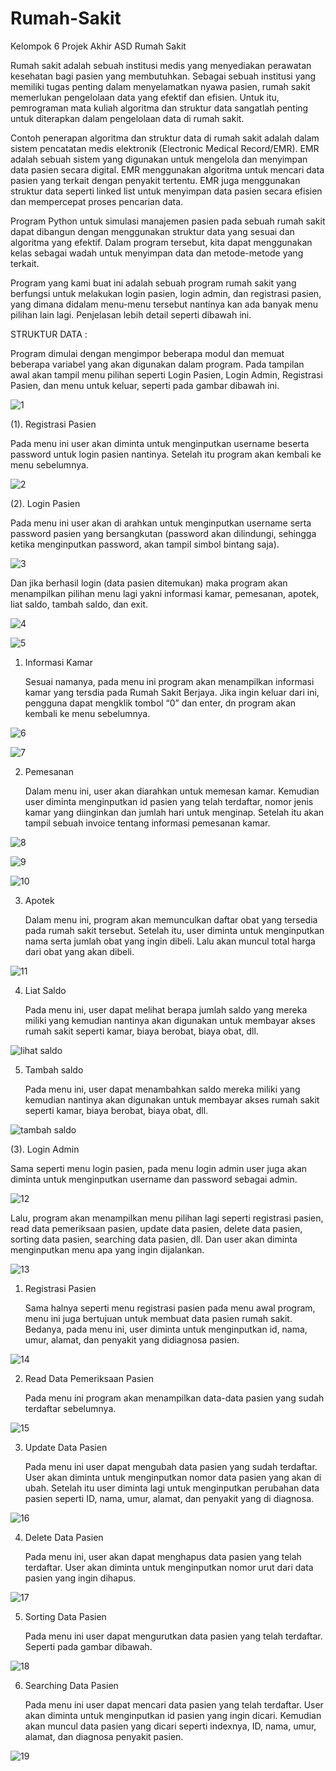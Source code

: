 # Rumah-Sakit
Kelompok 6 Projek Akhir ASD Rumah Sakit

Rumah sakit adalah sebuah institusi medis yang menyediakan perawatan kesehatan bagi pasien yang membutuhkan. Sebagai sebuah institusi yang memiliki tugas penting dalam menyelamatkan nyawa pasien, rumah sakit memerlukan pengelolaan data yang efektif dan efisien. Untuk itu, pemrograman mata kuliah algoritma dan struktur data sangatlah penting untuk diterapkan dalam pengelolaan data di rumah sakit.
	
Contoh penerapan algoritma dan struktur data di rumah sakit adalah dalam sistem pencatatan medis elektronik (Electronic Medical Record/EMR). EMR adalah sebuah sistem yang digunakan untuk mengelola dan menyimpan data pasien secara digital. EMR menggunakan algoritma untuk mencari data pasien yang terkait dengan penyakit tertentu. EMR juga menggunakan struktur data seperti linked list untuk menyimpan data pasien secara efisien dan mempercepat proses pencarian data.
	
Program Python untuk simulasi manajemen pasien pada sebuah rumah sakit dapat dibangun dengan menggunakan struktur data yang sesuai dan algoritma yang efektif. Dalam program tersebut, kita dapat menggunakan kelas sebagai wadah untuk menyimpan data dan metode-metode yang terkait.
	
Program yang kami buat ini adalah sebuah program rumah sakit yang berfungsi untuk melakukan login pasien, login admin, dan registrasi pasien, yang dimana didalam menu-menu tersebut nantinya kan ada banyak menu pilihan lain lagi. Penjelasan lebih detail seperti dibawah ini.

STRUKTUR DATA : 

Program dimulai dengan mengimpor beberapa modul dan memuat beberapa variabel yang akan digunakan dalam program. Pada tampilan awal akan tampil menu pilihan seperti Login Pasien, Login Admin, Registrasi Pasien, dan menu untuk keluar, seperti pada gambar dibawah ini.
	
![1](https://user-images.githubusercontent.com/127528115/232368480-555ea636-4841-4256-9580-23ff23677083.jpg)

(1). Registrasi Pasien

Pada menu ini user akan diminta untuk menginputkan username beserta password untuk login pasien nantinya. Setelah itu program akan kembali ke menu sebelumnya.

![2](https://user-images.githubusercontent.com/127528115/232368671-e99d5045-9742-478f-956a-d3144364cb20.jpg)

(2). Login Pasien

Pada menu ini user akan di arahkan untuk menginputkan username serta password pasien yang bersangkutan (password akan dilindungi, sehingga ketika menginputkan password, akan tampil simbol bintang saja). 

![3](https://user-images.githubusercontent.com/127528115/232368738-a9f6d1fe-bd21-4269-a6ba-75387277de60.jpg)

Dan jika berhasil login (data pasien ditemukan) maka program akan menampilkan pilihan menu lagi yakni informasi kamar, pemesanan, apotek, liat saldo, tambah saldo, dan exit.

![4](https://user-images.githubusercontent.com/127528115/232368808-91c8ebe7-ba4e-4553-ad42-7d9a49a4635f.jpg)

![5](https://user-images.githubusercontent.com/127528115/232368833-e0534311-c24c-4d29-9b4b-f2b005156475.jpg)

1. Informasi Kamar

	Sesuai namanya, pada menu ini program akan menampilkan informasi kamar yang tersdia pada Rumah Sakit Berjaya. Jika ingin keluar dari ini, pengguna dapat mengklik tombol “0” dan enter, dn program akan kembali ke menu sebelumnya.

![6](https://user-images.githubusercontent.com/127528115/232368881-a08a73e8-bfcc-4342-a370-aaff1e4c1091.jpg)

![7](https://user-images.githubusercontent.com/127528115/232368937-dec856d7-b117-46d0-af3a-369f6922bbc9.jpg)

2. Pemesanan

	Dalam menu ini, user akan diarahkan untuk memesan kamar. Kemudian user diminta menginputkan id pasien yang telah terdaftar, nomor jenis kamar yang diinginkan dan jumlah hari untuk menginap. Setelah itu akan tampil sebuah invoice tentang informasi pemesanan kamar.

![8](https://user-images.githubusercontent.com/127528115/232369043-05554c3b-a42a-4802-afa9-b13874a05647.jpg)

![9](https://user-images.githubusercontent.com/127528115/232369082-9b249768-0c61-430f-8d09-e432ce7679a7.jpg)

![10](https://user-images.githubusercontent.com/127528115/232369112-9b2765a1-3052-4f1d-aac0-66e204b6d237.jpg)

3. Apotek

	Dalam menu ini, program akan memunculkan daftar obat yang tersedia pada rumah sakit tersebut. Setelah itu, user diminta untuk menginputkan nama serta jumlah obat yang ingin dibeli. Lalu akan muncul total harga dari obat yang akan dibeli.

![11](https://user-images.githubusercontent.com/127528115/232369198-4520bc0f-10b7-4c0c-9c6b-aa090037d275.jpg)

4. Liat Saldo

	Pada menu ini, user dapat melihat berapa jumlah saldo yang mereka miliki yang kemudian nantinya akan digunakan untuk membayar akses rumah sakit seperti kamar, biaya berobat, biaya obat, dll.

![lihat saldo](https://user-images.githubusercontent.com/127528115/233644794-33230a53-05c0-451f-b3fc-7666bc903ef6.PNG)

5. Tambah saldo

	Pada menu ini, user dapat menambahkan saldo mereka miliki yang kemudian nantinya akan digunakan untuk membayar akses rumah sakit seperti kamar, biaya berobat, biaya obat, dll.

![tambah saldo](https://user-images.githubusercontent.com/127528115/233644854-3883c2fa-6ccd-42d0-bc58-2e43f354cff1.PNG)


(3). Login Admin

Sama seperti menu login pasien, pada menu login admin user juga akan diminta untuk menginputkan username dan password sebagai admin.

![12](https://user-images.githubusercontent.com/127528115/232369334-0e62b537-e2e6-4145-8460-c44739b872fe.jpg)

Lalu, program akan menampilkan menu pilihan lagi seperti registrasi pasien, read data pemeriksaan pasien, update data pasien, delete data pasien, sorting data pasien, searching data pasien, dll. Dan user akan diminta menginputkan menu apa yang ingin dijalankan.

![13](https://user-images.githubusercontent.com/127528115/232369387-fe3c1d3f-e586-453e-9538-8fa3564d3eba.jpg)

1. Registrasi Pasien

	Sama halnya seperti menu registrasi pasien pada menu awal program, menu ini juga bertujuan untuk membuat data pasien rumah sakit. Bedanya, pada menu ini, user diminta untuk menginputkan id, nama, umur, alamat, dan penyakit yang didiagnosa pasien.

![14](https://user-images.githubusercontent.com/127528115/232369461-aa223973-32a2-4ba9-8a94-651e49f22ad9.jpg)

2. Read Data Pemeriksaan Pasien

	Pada menu ini program akan menampilkan data-data pasien yang sudah terdaftar sebelumnya.

![15](https://user-images.githubusercontent.com/127528115/232369524-34f7a279-9252-4018-8fbc-5b14d935c3e1.jpg)

3. Update Data Pasien

	Pada menu ini user dapat mengubah data pasien yang sudah terdaftar. User akan diminta untuk menginputkan nomor data pasien yang akan di ubah. Setelah itu user diminta lagi untuk menginputkan perubahan data pasien seperti ID, nama, umur, alamat, dan penyakit yang di diagnosa.

![16](https://user-images.githubusercontent.com/127528115/232369572-c8b97cad-8599-491f-94f3-6021fbdb94dc.jpg)


4. Delete Data Pasien

	Pada menu ini, user akan dapat menghapus data pasien yang telah terdaftar. User akan diminta untuk menginputkan nomor urut dari data pasien yang ingin dihapus.

![17](https://user-images.githubusercontent.com/127528115/232369628-6dfbb411-87db-46ee-a7b3-d355eae1f560.jpg)

5. Sorting Data Pasien

	Pada menu ini user dapat mengurutkan data pasien yang telah terdaftar. Seperti pada gambar dibawah.

![18](https://user-images.githubusercontent.com/127528115/232369699-8ef34090-067b-487c-8fac-f1c4827d14ab.jpg)

6. Searching Data Pasien

	Pada menu ini user dapat mencari data pasien yang telah terdaftar. User akan diminta untuk menginputkan id pasien yang ingin dicari. Kemudian akan muncul data pasien yang dicari seperti indexnya, ID, nama, umur, alamat, dan diagnosa penyakit pasien.

![19](https://user-images.githubusercontent.com/127528115/232369741-7017f015-8b75-45a3-a448-e3740fb73145.jpg)

